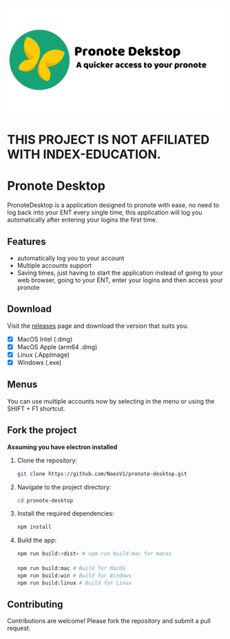 ![Pronote Desktop](./src/assets/pronotedesktop-banner.png)
# THIS PROJECT IS **NOT** AFFILIATED WITH INDEX-EDUCATION.
# Pronote Desktop

PronoteDesktop is a application designed to pronote with ease, no need to log back into your ENT every single time, this application will log you automatically after entering your logins the first time.

## Features

- automatically log you to your account
- Multiple accounts support
- Saving times, just having to start the application instead of going to your web browser, going to your ENT, enter your logins and then access your pronote 

## Download

Visit the [releases](https://github.com/NaosV1/pronote-desktop/releases) page and download the version that suits you.
- [x] MacOS Intel (.dmg)
- [x] MacOS Apple (arm64 .dmg)
- [x] Linux (.AppImage)
- [x] Windows (.exe)

## Menus

You can use multiple accounts now by selecting in the menu or using the SHIFT + F1 shortcut.

## Fork the project

**Assuming you have electron installed**

1. Clone the repository:
    ```bash
    git clone https://github.com/NaosV1/pronote-desktop.git
    ```
2. Navigate to the project directory:
    ```bash
    cd pronote-desktop
    ```
3. Install the required dependencies:
    ```bash
    npm install
    ```
4. Build the app:
    ```bash
    npm run build:<dist> # npm run build:mac for macos

    npm run build:mac # Build for MacOS
    npm run build:win # Build for Windows
    npm run build:linux # Build for Linux
    ```

## Contributing

Contributions are welcome! Please fork the repository and submit a pull request.